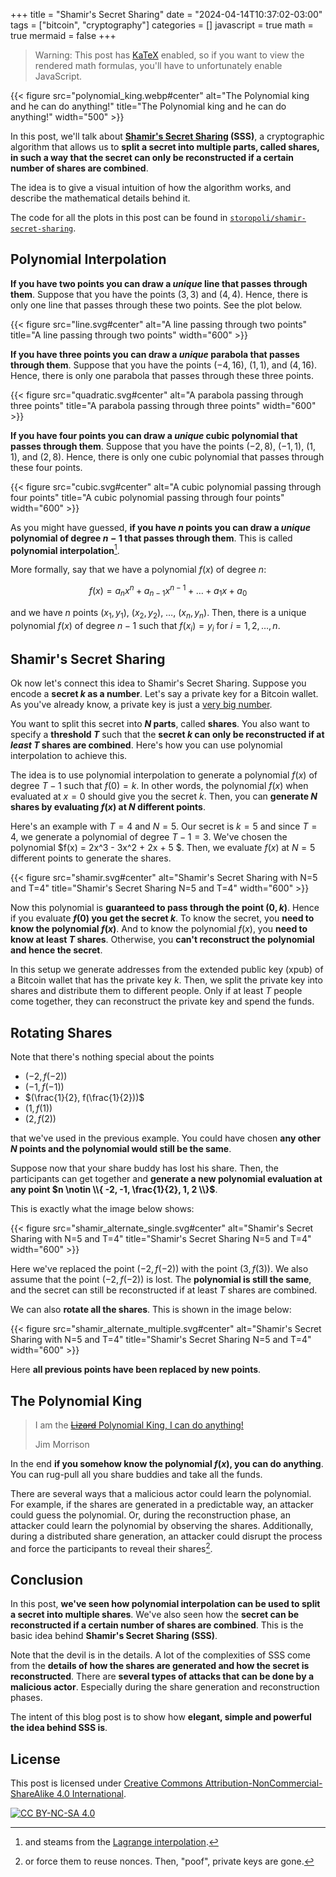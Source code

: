 +++
title = "Shamir's Secret Sharing"
date = "2024-04-14T10:37:02-03:00"
tags = ["bitcoin", "cryptography"]
categories = []
javascript = true
math = true
mermaid = false
+++

> Warning: This post has [KaTeX](https://katex.org/) enabled,
> so if you want to view the rendered math formulas,
> you'll have to unfortunately enable JavaScript.

{{< figure src="polynomial_king.webp#center" alt="The Polynomial king and he can do anything!" title="The Polynomial king and he can do anything!" width="500" >}}

In this post, we'll talk about
**[Shamir's Secret Sharing](https://en.wikipedia.org/wiki/Shamir%27s_Secret_Sharing)
(SSS)**, a cryptographic algorithm that allows us to **split a secret into multiple parts,
called shares, in such a way that the secret can only be reconstructed
if a certain number of shares are combined**.

The idea is to give a visual intuition of how the algorithm works,
and describe the mathematical details behind it.

The code for all the plots in this post can be found in
[`storopoli/shamir-secret-sharing`](https://github.com/storopoli/shamir-secret-sharing).

## Polynomial Interpolation

**If you have two points you can draw a _unique_ line that passes through them**.
Suppose that you have the points $(3,3)$ and $(4,4)$.
Hence, there is only one line that passes through these two points.
See the plot below.

{{< figure src="line.svg#center" alt="A line passing through two points" title="A line passing through two points" width="600" >}}

**If you have three points you can draw a _unique_ parabola that passes through them**.
Suppose that you have the points $(-4,16)$, $(1,1)$, and $(4,16)$.
Hence, there is only one parabola that passes through these three points.

{{< figure src="quadratic.svg#center" alt="A parabola passing through three points" title="A parabola passing through three points" width="600" >}}

**If you have four points you can draw a _unique_ cubic polynomial that passes through them**.
Suppose that you have the points $(-2,8)$, $(-1,1)$, $(1,1)$, and $(2,8)$.
Hence, there is only one cubic polynomial that passes through these four points.

{{< figure src="cubic.svg#center" alt="A cubic polynomial passing through four points" title="A cubic polynomial passing through four points" width="600" >}}

As you might have guessed, **if you have $n$ points you can draw a _unique_ polynomial of degree $n-1$ that passes through them**.
This is called **polynomial interpolation**[^lagrange].

[^lagrange]: and steams from the [Lagrange interpolation](https://en.wikipedia.org/wiki/Lagrange_polynomial).

More formally, say that we have a polynomial $f(x)$ of degree $n$:

$$ f(x) = a_n x^n + a_{n-1} x^{n-1} + \ldots + a_1x + a_0 $$

and we have $n$ points $(x_1, y_1)$, $(x_2, y_2)$, $\ldots$, $(x_n, y_n)$.
Then, there is a unique polynomial $f(x)$ of degree $n-1$ such that $f(x_i) = y_i$ for $i = 1, 2, \ldots, n$.

## Shamir's Secret Sharing

Ok now let's connect this idea to Shamir's Secret Sharing.
Suppose you encode a **secret $k$ as a number**.
Let's say a private key for a Bitcoin wallet.
As you've already know, a private key is just a [very big number](../2024-02-05-crypto-basics/).

You want to split this secret into **$N$ parts**, called **shares**.
You also want to specify a **threshold $T$** such that the **secret $k$ can only be reconstructed if at _least_ $T$ shares are combined**.
Here's how you can use polynomial interpolation to achieve this.

The idea is to use polynomial interpolation to generate a polynomial $f(x)$ of degree $T-1$ such that $f(0) = k$.
In other words, the polynomial $f(x)$ when evaluated at $x = 0$ should give you the secret $k$.
Then, you can **generate $N$ shares by evaluating $f(x)$ at $N$ different points**.

Here's an example with $T = 4$ and $N = 5$.
Our secret is $k = 5$ and since $T = 4$, we generate a polynomial of degree $T-1 = 3$.
We've chosen the polynomial $f(x) = 2x^3 - 3x^2 + 2x + 5 $.
Then, we evaluate $f(x)$ at $N = 5$ different points to generate the shares.

{{< figure src="shamir.svg#center" alt="Shamir's Secret Sharing with N=5 and T=4" title="Shamir's Secret Sharing N=5 and T=4" width="600" >}}

Now this polynomial is **guaranteed to pass through the point $(0, k)$**.
Hence if you evaluate **$f(0)$ you get the secret $k$**.
To know the secret, you **need to know the polynomial $f(x)$**.
And to know the polynomial $f(x)$, you **need to know at least $T$ shares**.
Otherwise, you **can't reconstruct the polynomial and hence the secret**.

In this setup we generate addresses from the extended public key (xpub) of a Bitcoin wallet that has the private key $k$.
Then, we split the private key into shares and distribute them to different people.
Only if at least $T$ people come together, they can reconstruct the private key and spend the funds.

## Rotating Shares

Note that there's nothing special about the points

- $(-2, f(-2))$
- $(-1, f(-1))$
- $(\frac{1}{2}, f(\frac{1}{2}))$
- $(1, f(1))$
- $(2, f(2))$

that we've used in the previous example.
You could have chosen **any other $N$ points and the polynomial would still be the same**.

Suppose now that your share buddy has lost his share.
Then, the participants can get together and **generate a new polynomial evaluation at any point $n \notin \\{ -2, -1, \frac{1}{2}, 1, 2 \\}$**.

This is exactly what the image below shows:

{{< figure src="shamir_alternate_single.svg#center" alt="Shamir's Secret Sharing with N=5 and T=4" title="Shamir's Secret Sharing N=5 and T=4" width="600" >}}

Here we've replaced the point $(-2, f(-2))$ with the point $(3, f(3))$.
We also assume that the point $(-2, f(-2))$ is lost.
The **polynomial is still the same**, and the secret can still be reconstructed if at least $T$ shares are combined.

We can also **rotate all the shares**.
This is shown in the image below:

{{< figure src="shamir_alternate_multiple.svg#center" alt="Shamir's Secret Sharing with N=5 and T=4" title="Shamir's Secret Sharing N=5 and T=4" width="600" >}}

Here **all previous points have been replaced by new points**.

## The Polynomial King

> I am the [~~Lizard~~ Polynomial King, I can do anything!](https://youtu.be/ashTaoGrR2o?t=642)
>
> Jim Morrison

In the end **if you somehow know the polynomial $f(x)$, you can do anything**.
You can rug-pull all you share buddies and take all the funds.

There are several ways that a malicious actor could learn the polynomial.
For example, if the shares are generated in a predictable way, an attacker could guess the polynomial.
Or, during the reconstruction phase, an attacker could learn the polynomial by observing the shares.
Additionally, during a distributed share generation, an attacker could disrupt the process and force the participants to reveal their shares[^nonce].

[^nonce]: or force them to reuse nonces. Then, "poof", private keys are gone.

## Conclusion

In this post, **we've seen how polynomial interpolation can be used to split a secret into multiple shares**.
We've also seen how the **secret can be reconstructed if a certain number of shares are combined**.
This is the basic idea behind **Shamir's Secret Sharing (SSS)**.

Note that the devil is in the details.
A lot of the complexities of SSS come from the **details of how the shares are generated and how the secret is reconstructed**.
There are **several types of attacks that can be done by a malicious actor**.
Especially during the share generation and reconstruction phases.

The intent of this blog post is to show how **elegant, simple and powerful the idea behind SSS is**.

## License

This post is licensed under [Creative Commons Attribution-NonCommercial-ShareAlike 4.0 International][cc-by-nc-sa].

[![CC BY-NC-SA 4.0][cc-by-nc-sa-image]][cc-by-nc-sa]

[cc-by-nc-sa]: http://creativecommons.org/licenses/by-nc-sa/4.0/
[cc-by-nc-sa-image]: https://licensebuttons.net/l/by-nc-sa/4.0/88x31.png
